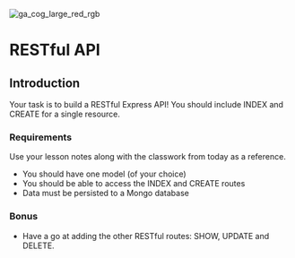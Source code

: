 ![ga_cog_large_red_rgb](https://cloud.githubusercontent.com/assets/40461/8183776/469f976e-1432-11e5-8199-6ac91363302b.png)

# RESTful API

## Introduction

Your task is to build a RESTful Express API! You should include INDEX and CREATE for a single resource. 

### Requirements

Use your lesson notes along with the classwork from today as a reference.

* You should have one model (of your choice)
* You should be able to access the INDEX and CREATE routes
* Data must be persisted to a Mongo database

### Bonus

* Have a go at adding the other RESTful routes: SHOW, UPDATE and DELETE.
